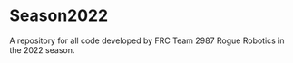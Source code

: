 # Season2022
A repository for all code developed by FRC Team 2987 Rogue Robotics in the 2022 season.
